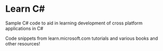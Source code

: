 # Learn C#

Sample C# code to aid in learning development of cross platform applications in C#

Code snippets from learn.microsoft.com tutorials and various books and other resources!
